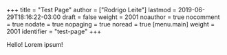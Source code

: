 +++
title = "Test Page"
author = ["Rodrigo Leite"]
lastmod = 2019-06-29T18:16:22-03:00
draft = false
weight = 2001
noauthor = true
nocomment = true
nodate = true
nopaging = true
noread = true
[menu.main]
  weight = 2001
  identifier = "test-page"
+++

Hello! Lorem ipsum!
